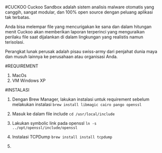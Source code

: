 #CUCKOO
Cuckoo Sandbox adalah sistem analisis malware otomatis yang canggih, sangat modular, dan 100% open source dengan peluang aplikasi tak terbatas.

Anda bisa melempar file yang mencurigakan ke sana dan dalam hitungan menit Cuckoo akan memberikan laporan terperinci yang menguraikan perilaku file saat dijalankan di dalam lingkungan yang realistis namun terisolasi.

Perangkat lunak perusak adalah pisau swiss-army dari penjahat dunia maya dan musuh lainnya ke perusahaan atau organisasi Anda.

#REQUIREMENT
1. MacOs
2. VM Windows XP

#INSTALASI 
1. Dengan Brew Manager, lakukan instalasi untuk requirement sebelum melakukan instalasi `brew install libmagic cairo pango openssl`

2. Masuk ke dalam file include `cd /usr/local/include`

3. Lakukan symbolic link pada openssl `ln -s ../opt/openssl/include/openssl`

4. Instalasi TCPDump `brew install install tcpdump`

5. 